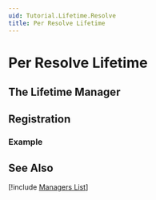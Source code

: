 ```yaml
---
uid: Tutorial.Lifetime.Resolve
title: Per Resolve Lifetime
---
```


# Per Resolve Lifetime

## The Lifetime Manager

## Registration

### Example

## See Also

[!include [Managers List](managers.md)]
